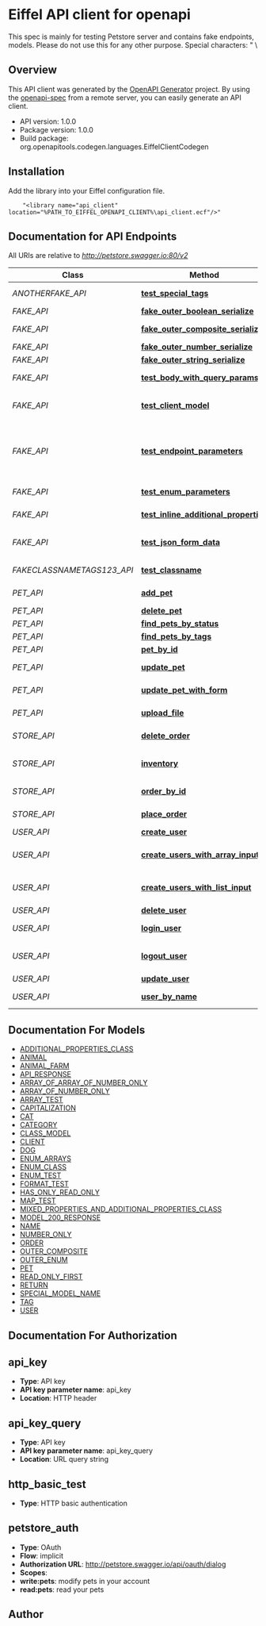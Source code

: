 # Eiffel API client for openapi

This spec is mainly for testing Petstore server and contains fake endpoints, models. Please do not use this for any other purpose. Special characters: \" \\

## Overview
This API client was generated by the [OpenAPI Generator](https://openapi-generator.tech) project.  By using the [openapi-spec](https://openapis.org) from a remote server, you can easily generate an API client.

- API version: 1.0.0
- Package version: 1.0.0
- Build package: org.openapitools.codegen.languages.EiffelClientCodegen

## Installation
Add the library into your Eiffel configuration file.
```
    "<library name="api_client" location="%PATH_TO_EIFFEL_OPENAPI_CLIENT%\api_client.ecf"/>"
```

## Documentation for API Endpoints

All URIs are relative to *http://petstore.swagger.io:80/v2*

Class | Method | HTTP request | Description
------------ | ------------- | ------------- | -------------
*ANOTHERFAKE_API* | [**test_special_tags**](docs/ANOTHERFAKE_API.md#test_special_tags) | **Patch** /another-fake/dummy | To test special tags
*FAKE_API* | [**fake_outer_boolean_serialize**](docs/FAKE_API.md#fake_outer_boolean_serialize) | **Post** /fake/outer/boolean | 
*FAKE_API* | [**fake_outer_composite_serialize**](docs/FAKE_API.md#fake_outer_composite_serialize) | **Post** /fake/outer/composite | 
*FAKE_API* | [**fake_outer_number_serialize**](docs/FAKE_API.md#fake_outer_number_serialize) | **Post** /fake/outer/number | 
*FAKE_API* | [**fake_outer_string_serialize**](docs/FAKE_API.md#fake_outer_string_serialize) | **Post** /fake/outer/string | 
*FAKE_API* | [**test_body_with_query_params**](docs/FAKE_API.md#test_body_with_query_params) | **Put** /fake/body-with-query-params | 
*FAKE_API* | [**test_client_model**](docs/FAKE_API.md#test_client_model) | **Patch** /fake | To test \&quot;client\&quot; model
*FAKE_API* | [**test_endpoint_parameters**](docs/FAKE_API.md#test_endpoint_parameters) | **Post** /fake | Fake endpoint for testing various parameters 假端點 偽のエンドポイント 가짜 엔드 포인트 
*FAKE_API* | [**test_enum_parameters**](docs/FAKE_API.md#test_enum_parameters) | **Get** /fake | To test enum parameters
*FAKE_API* | [**test_inline_additional_properties**](docs/FAKE_API.md#test_inline_additional_properties) | **Post** /fake/inline-additionalProperties | test inline additionalProperties
*FAKE_API* | [**test_json_form_data**](docs/FAKE_API.md#test_json_form_data) | **Get** /fake/jsonFormData | test json serialization of form data
*FAKECLASSNAMETAGS123_API* | [**test_classname**](docs/FAKECLASSNAMETAGS123_API.md#test_classname) | **Patch** /fake_classname_test | To test class name in snake case
*PET_API* | [**add_pet**](docs/PET_API.md#add_pet) | **Post** /pet | Add a new pet to the store
*PET_API* | [**delete_pet**](docs/PET_API.md#delete_pet) | **Delete** /pet/{petId} | Deletes a pet
*PET_API* | [**find_pets_by_status**](docs/PET_API.md#find_pets_by_status) | **Get** /pet/findByStatus | Finds Pets by status
*PET_API* | [**find_pets_by_tags**](docs/PET_API.md#find_pets_by_tags) | **Get** /pet/findByTags | Finds Pets by tags
*PET_API* | [**pet_by_id**](docs/PET_API.md#pet_by_id) | **Get** /pet/{petId} | Find pet by ID
*PET_API* | [**update_pet**](docs/PET_API.md#update_pet) | **Put** /pet | Update an existing pet
*PET_API* | [**update_pet_with_form**](docs/PET_API.md#update_pet_with_form) | **Post** /pet/{petId} | Updates a pet in the store with form data
*PET_API* | [**upload_file**](docs/PET_API.md#upload_file) | **Post** /pet/{petId}/uploadImage | uploads an image
*STORE_API* | [**delete_order**](docs/STORE_API.md#delete_order) | **Delete** /store/order/{order_id} | Delete purchase order by ID
*STORE_API* | [**inventory**](docs/STORE_API.md#inventory) | **Get** /store/inventory | Returns pet inventories by status
*STORE_API* | [**order_by_id**](docs/STORE_API.md#order_by_id) | **Get** /store/order/{order_id} | Find purchase order by ID
*STORE_API* | [**place_order**](docs/STORE_API.md#place_order) | **Post** /store/order | Place an order for a pet
*USER_API* | [**create_user**](docs/USER_API.md#create_user) | **Post** /user | Create user
*USER_API* | [**create_users_with_array_input**](docs/USER_API.md#create_users_with_array_input) | **Post** /user/createWithArray | Creates list of users with given input array
*USER_API* | [**create_users_with_list_input**](docs/USER_API.md#create_users_with_list_input) | **Post** /user/createWithList | Creates list of users with given input array
*USER_API* | [**delete_user**](docs/USER_API.md#delete_user) | **Delete** /user/{username} | Delete user
*USER_API* | [**login_user**](docs/USER_API.md#login_user) | **Get** /user/login | Logs user into the system
*USER_API* | [**logout_user**](docs/USER_API.md#logout_user) | **Get** /user/logout | Logs out current logged in user session
*USER_API* | [**update_user**](docs/USER_API.md#update_user) | **Put** /user/{username} | Updated user
*USER_API* | [**user_by_name**](docs/USER_API.md#user_by_name) | **Get** /user/{username} | Get user by user name


## Documentation For Models

 - [ADDITIONAL_PROPERTIES_CLASS](docs/ADDITIONAL_PROPERTIES_CLASS.md)
 - [ANIMAL](docs/ANIMAL.md)
 - [ANIMAL_FARM](docs/ANIMAL_FARM.md)
 - [API_RESPONSE](docs/API_RESPONSE.md)
 - [ARRAY_OF_ARRAY_OF_NUMBER_ONLY](docs/ARRAY_OF_ARRAY_OF_NUMBER_ONLY.md)
 - [ARRAY_OF_NUMBER_ONLY](docs/ARRAY_OF_NUMBER_ONLY.md)
 - [ARRAY_TEST](docs/ARRAY_TEST.md)
 - [CAPITALIZATION](docs/CAPITALIZATION.md)
 - [CAT](docs/CAT.md)
 - [CATEGORY](docs/CATEGORY.md)
 - [CLASS_MODEL](docs/CLASS_MODEL.md)
 - [CLIENT](docs/CLIENT.md)
 - [DOG](docs/DOG.md)
 - [ENUM_ARRAYS](docs/ENUM_ARRAYS.md)
 - [ENUM_CLASS](docs/ENUM_CLASS.md)
 - [ENUM_TEST](docs/ENUM_TEST.md)
 - [FORMAT_TEST](docs/FORMAT_TEST.md)
 - [HAS_ONLY_READ_ONLY](docs/HAS_ONLY_READ_ONLY.md)
 - [MAP_TEST](docs/MAP_TEST.md)
 - [MIXED_PROPERTIES_AND_ADDITIONAL_PROPERTIES_CLASS](docs/MIXED_PROPERTIES_AND_ADDITIONAL_PROPERTIES_CLASS.md)
 - [MODEL_200_RESPONSE](docs/MODEL_200_RESPONSE.md)
 - [NAME](docs/NAME.md)
 - [NUMBER_ONLY](docs/NUMBER_ONLY.md)
 - [ORDER](docs/ORDER.md)
 - [OUTER_COMPOSITE](docs/OUTER_COMPOSITE.md)
 - [OUTER_ENUM](docs/OUTER_ENUM.md)
 - [PET](docs/PET.md)
 - [READ_ONLY_FIRST](docs/READ_ONLY_FIRST.md)
 - [RETURN](docs/RETURN.md)
 - [SPECIAL_MODEL_NAME](docs/SPECIAL_MODEL_NAME.md)
 - [TAG](docs/TAG.md)
 - [USER](docs/USER.md)


## Documentation For Authorization


## api_key

- **Type**: API key 
- **API key parameter name**: api_key
- **Location**: HTTP header

## api_key_query

- **Type**: API key 
- **API key parameter name**: api_key_query
- **Location**: URL query string

## http_basic_test

- **Type**: HTTP basic authentication

## petstore_auth

- **Type**: OAuth
- **Flow**: implicit
- **Authorization URL**: http://petstore.swagger.io/api/oauth/dialog
- **Scopes**: 
 - **write:pets**: modify pets in your account
 - **read:pets**: read your pets


## Author



